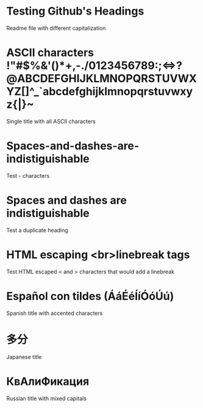 # Testing Github's Headings

Readme file with different capitalization

# ASCII characters !"#$%&'()*+,-./0123456789:;<=>?@ABCDEFGHIJKLMNOPQRSTUVWXYZ[\]^_`abcdefghijklmnopqrstuvwxyz{|}~

Single title with all ASCII characters

# Spaces-and-dashes-are-indistiguishable

Test - characters

# Spaces and dashes are indistiguishable

Test a duplicate heading

# HTML escaping &lt;br&gt;linebreak tags

Test HTML escaped < and > characters that would add a linebreak

# Español con tildes (ÁáÉéÍíÓóÚú)

Spanish title with accented characters

# 多分
Japanese title

# КвАлиФикация

Russian title with mixed capitals
